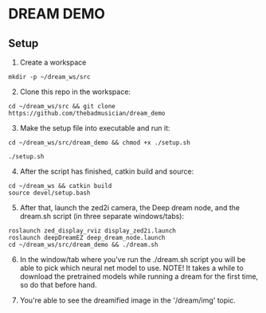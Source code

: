 # DREAM DEMO

## Setup
1. Create a workspace
```
mkdir -p ~/dream_ws/src
```
2. Clone this repo in the workspace:
```
cd ~/dream_ws/src && git clone https://github.com/thebadmusician/dream_demo
```

3. Make the setup file into executable and run it:
```
cd ~/dream_ws/src/dream_demo && chmod +x ./setup.sh 

./setup.sh 
```

4. After the script has finished, catkin build and source:
```
cd ~/dream_ws && catkin build
source devel/setup.bash
```

5. After that, launch the zed2i camera, the Deep dream node, and the dream.sh script (in three separate windows/tabs):
```
roslaunch zed_display_rviz display_zed2i.launch
roslaunch deepDreamEZ deep_dream_node.launch
cd ~/dream_ws/src/dream_demo && ./dream.sh
```

6. In the window/tab where you've run the ./dream.sh script you will be able to pick which neural net model to use. NOTE! It takes a while to download the pretrained models while running a dream for the first time, so do that before hand.

7. You're able to see the dreamified image in the '/dream/img' topic.
